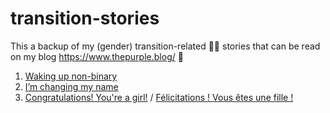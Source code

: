 # transition-stories
This a backup of my (gender) transition-related 🏳️‍⚧️ stories that can be read on my blog https://www.thepurple.blog/ 💜

1. [Waking up non-binary](Waking%20up%20non-binary.md)
2. [I’m changing my name](I’m%20changing%20my%20name.md)
3. [Congratulations! You're a girl!](Congratulations!%20You're%20a%20girl!.md) / [Félicitations ! Vous êtes une fille !](Félicitations%20!%20Vous%20êtes%20une%20fille%20!.md)
